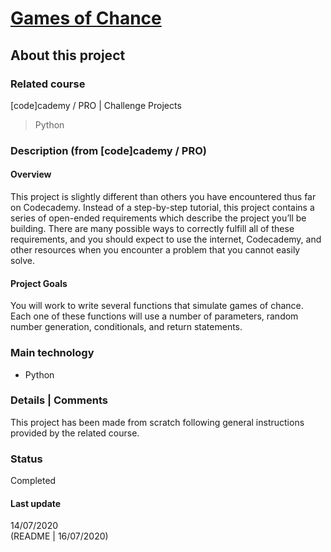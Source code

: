# [Games of Chance](https://www.codecademy.com/practice/projects/games-of-chance)

## About this project

### Related course
[code]cademy / PRO | Challenge Projects
> Python

### Description (from [code]cademy / PRO)

#### Overview

This project is slightly different than others you have encountered thus far on Codecademy. Instead of a step-by-step tutorial, this project contains a series of open-ended requirements which describe the project you’ll be building. There are many possible ways to correctly fulfill all of these requirements, and you should expect to use the internet, Codecademy, and other resources when you encounter a problem that you cannot easily solve.

#### Project Goals

You will work to write several functions that simulate games of chance. Each one of these functions will use a number of parameters, random number generation, conditionals, and return statements.

### Main technology
- Python

### Details | Comments
This project has been made from scratch following general instructions provided by the related course.

### Status
Completed

#### Last update
14/07/2020  
(README | 16/07/2020)
